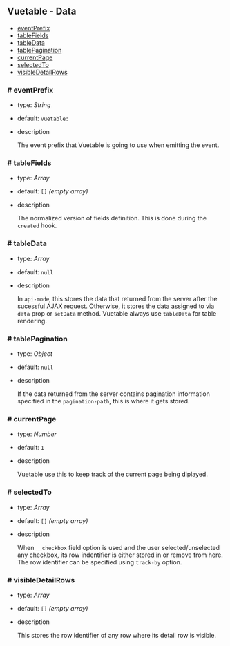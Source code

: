 ## Vuetable - Data

- [eventPrefix](#-eventprefix)
- [tableFields](#-tablefields)
- [tableData](#-tabledata)
- [tablePagination](#-tablepagination)
- [currentPage](#-currentpage)
- [selectedTo](#-selectedto)
- [visibleDetailRows](#-visibledetailrows)

### # eventPrefix
- type: _String_
- default: `vuetable:`
- description

  The event prefix that Vuetable is going to use when emitting the event.

### # tableFields
- type: _Array_
- default: `[]` _(empty array)_
- description

  The normalized version of fields definition. This is done during the `created` hook.

### # tableData
- type: _Array_
- default: `null`
- description

  In `api-mode`, this stores the data that returned from the server after the sucessful AJAX request. Otherwise,
  it stores the data assigned to via `data` prop or `setData` method. Vuetable always use `tableData` for table
  rendering.

### # tablePagination
- type: _Object_
- default: `null`
- description

  If the data returned from the server contains pagination information specified in the `pagination-path`, this is where it gets stored.

### # currentPage
- type: _Number_
- default: `1`
- description

  Vuetable use this to keep track of the current page being diplayed.

### # selectedTo
- type: _Array_
- default: `[]` _(empty array)_
- description

  When `__checkbox` field option is used and the user selected/unselected any checkbox, its row indentifier is either stored in or remove from here. The row identifier can be specified using `track-by` option.

### # visibleDetailRows
- type: _Array_
- default: `[]` _(empty array)_
- description

  This stores the row identifier of any row where its detail row is visible.

